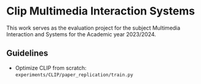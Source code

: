 # Clip Multimedia Interaction Systems
This work serves as the evaluation project for the subject Multimedia Interaction and Systems for the Academic year 2023/2024. 

## Guidelines
- Optimize CLIP from scratch: 
`experiments/CLIP/paper_replication/train.py` 